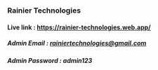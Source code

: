 ### Rainier Technologies

#### Live link : https://rainier-technologies.web.app/

##### Admin Email : rainiertechnologies@gmail.com
##### Admin Password : admin123
